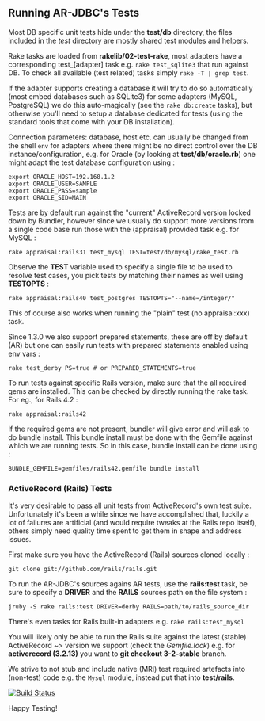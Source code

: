 
## Running AR-JDBC's Tests

Most DB specific unit tests hide under the **test/db** directory, the files
included in the *test* directory are mostly shared test modules and helpers.

Rake tasks are loaded from **rakelib/02-test-rake**, most adapters have a
corresponding test_[adapter] task e.g. `rake test_sqlite3` that run against DB.
To check all available (test related) tasks simply `rake -T | grep test`.

If the adapter supports creating a database it will try to do so automatically
(most embed databases such as SQLite3) for some adapters (MySQL, PostgreSQL) we
do this auto-magically (see the `rake db:create` tasks), but otherwise you'll
need to setup a database dedicated for tests (using the standard tools that come
with your DB installation).

Connection parameters: database, host etc. can usually be changed from the shell
`env` for adapters where there might be no direct control over the DB
instance/configuration, e.g. for Oracle (by looking at **test/db/oracle.rb**)
one might adapt the test database configuration using :
```
export ORACLE_HOST=192.168.1.2
export ORACLE_USER=SAMPLE
export ORACLE_PASS=sample
export ORACLE_SID=MAIN
```

Tests are by default run against the "current" ActiveRecord version locked down
by Bundler, however since we usually do support more versions from a single code
base run those with the (appraisal) provided task e.g. for MySQL :

    rake appraisal:rails31 test_mysql TEST=test/db/mysql/rake_test.rb

Observe the **TEST** variable used to specify a single file to be used to resolve
test cases, you pick tests by matching their names as well using **TESTOPTS** :

    rake appraisal:rails40 test_postgres TESTOPTS="--name=/integer/"

This of course also works when running the "plain" test (no appraisal:xxx) task.

Since 1.3.0 we also support prepared statements, these are off by default (AR)
but one can easily run tests with prepared statements enabled using env vars :

    rake test_derby PS=true # or PREPARED_STATEMENTS=true

To run tests against specific Rails version, make sure that the all
required gems are installed. This can be checked by directly running
the rake task. For eg., for Rails 4.2 :

    rake appraisal:rails42

If the required gems are not present, bundler will give error and will
ask to do bundle install. This bundle install must be done with the
Gemfile against which we are running tests. So in this case, bundle
install can be done using :

    BUNDLE_GEMFILE=gemfiles/rails42.gemfile bundle install

### ActiveRecord (Rails) Tests

It's very desirable to pass all unit tests from ActiveRecord's own test suite.
Unfortunately it's been a while since we have accomplished that, luckily a lot
of failures are artificial (and would require tweaks at the Rails repo itself),
others simply need quality time spent to get them in shape and address issues.

First make sure you have the ActiveRecord (Rails) sources cloned locally :

    git clone git://github.com/rails/rails.git

To run the AR-JDBC's sources agains AR tests, use the **rails:test** task, be
sure to specify a **DRIVER** and the **RAILS** sources path on the file system :

    jruby -S rake rails:test DRIVER=derby RAILS=path/to/rails_source_dir

There's even tasks for Rails built-in adapters e.g. `rake rails:test_mysql`

You will likely only be able to run the Rails suite against the latest (stable)
ActiveRecord ~> version we support (check the *Gemfile.lock*) e.g. for
**activerecord (3.2.13)** you want to **git checkout 3-2-stable** branch.

We strive to not stub and include native (MRI) test required artefacts into
(non-test) code e.g. the `Mysql` module, instead put that into **test/rails**.

[![Build Status][0]](http://travis-ci.org/#!/jruby/activerecord-jdbc-adapter)

Happy Testing!

[0]: https://secure.travis-ci.org/jruby/activerecord-jdbc-adapter.png
